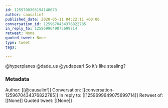 ```yaml
---
id: 1259700303194140673
author: causalinf
published_date: 2020-05-11 04:22:11 +00:00
conversation_id: 1259670434376822785
in_reply_to: 1259699649075699714
retweet: None
quoted_tweet: None
type: tweet
tags:

---
```


@hyperplanes @dade_us @yudapearl So it’s like stealing?

### Metadata

Author: [[@causalinf]]
Conversation: [[conversation-1259670434376822785]]
In reply to: [[1259699649075699714]]
Retweet of: [[None]]
Quoted tweet: [[None]]
